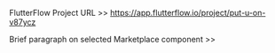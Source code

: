 FlutterFlow Project URL >> https://app.flutterflow.io/project/put-u-on-v87ycz

Brief paragraph on selected Marketplace component >>

